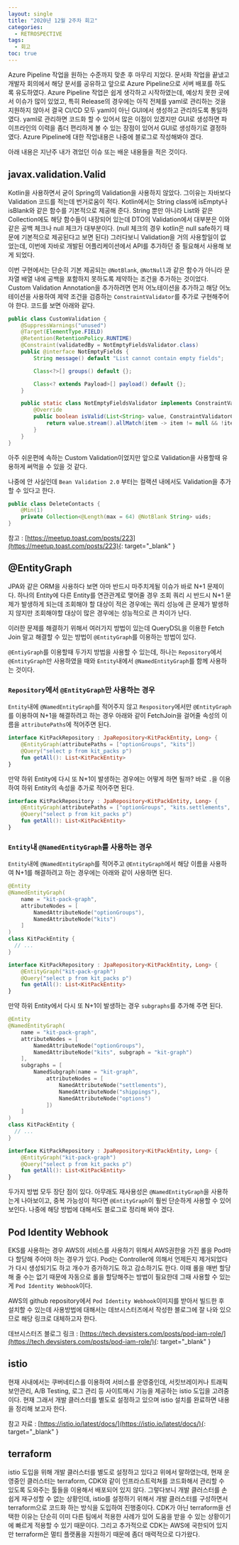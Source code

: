 ```yaml
---
layout: single
title: "2020년 12월 2주차 회고"
categories:
  - RETROSPECTIVE
tags:
  - 회고
toc: true
---
```


Azure Pipeline 작업을 원하는 수준까지 맞춘 후 마무리 지었다. 문서화 작업을 끝냈고 개발자 회의에서 해당 문서를 공유하고 앞으로 Azure Pipeline으로 서버 배포를 하도록 유도하였다. Azure Pipeline 작업은 쉽게 생각하고 시작하였는데, 예상치 못한 곳에서 이슈가 많이 있었고, 특히 Release의 경우에는 아직 전체를 yaml로 관리하는 것을 지원하지 않아서 결국 CI/CD 모두 yaml이 아닌 GUI에서 생성하고 관리하도록 통일하였다. yaml로 관리하면 코드화 할 수 있어서 많은 이점이 있겠지만 GUI로 생성하면 파이프라인의 이력을 좀더 편리하게 볼 수 있는 장점이 있어서 GUI로 생성하기로 결정하였다. Azure Pipeline에 대한 작업내용은 나중에 블로그로 작성해봐야 겠다.

아래 내용은 지난주 내가 겪었던 이슈 또는 배운 내용들을 적은 것이다.

## javax.validation.Valid

Kotlin을 사용하면서 굳이 Spring의 Validation을 사용하지 않았다. 그이유는 자바보다 Validation 코드를 적는데 번거로움이 적다. Kotlin에서는 String class에 isEmpty나 isBlank와 같은 함수를 기본적으로 제공해 준다. String 뿐만 아니라 List와 같은 Collection에도 해당 함수들이 내장되어 있는데 DTO의 Validation에서 대부분은 이와 같은 공백 체크나 null 체크가 대부분이다. (null 체크의 경우 kotlin은 null safe하기 때문에 기본적으로 제공된다고 보면 된다) 그러다보니 Validation을 거의 사용할일이 없었는데, 이번에 자바로 개발된 어플리케이션에서 API를 추가하던 중 필요해서 사용해 보게 되었다.

이번 구현에서는 단순히 기본 제공되는 `@NotBlank`, `@NotNull`과 같은 함수가 아니라 문자열 배열 내에 공백을 포함하지 못하도록 제약하는 조건을 추가하는 것이었다. Custom Validation Annotation을 추가하려면 먼저 어노테이션을 추가하고 해당 어노테이션을 사용하여 제약 조건을 검증하는 `ConstraintValidator`를 추가로 구현해주어야 한다. 코드를 보면 아래와 같다.

```java
public class CustomValidation {
    @SuppressWarnings("unused")
    @Target(ElementType.FIELD)
    @Retention(RetentionPolicy.RUNTIME)
    @Constraint(validatedBy = NotEmptyFieldsValidator.class)
    public @interface NotEmptyFields {
        String message() default "List cannot contain empty fields";

        Class<?>[] groups() default {};

        Class<? extends Payload>[] payload() default {};
    }

    public static class NotEmptyFieldsValidator implements ConstraintValidator<NotEmptyFields, List<String>> {
        @Override
        public boolean isValid(List<String> value, ConstraintValidatorContext context) {
            return value.stream().allMatch(item -> item != null && !item.isBlank());
        }
    }
}
```

아주 쉬운편에 속하는 Custom Validation이었지만 앞으로 Validation을 사용할때 유용하게 써먹을 수 있을 것 같다.

나중에 안 사실인데 `Bean Validation 2.0` 부터는 컬랙션 내에서도 Validation을 추가할 수 있다고 한다.

```java
public class DeleteContacts {
    @Min(1)
    private Collection<@Length(max = 64) @NotBlank String> uids;
}
```

참고 : [https://meetup.toast.com/posts/223](https://meetup.toast.com/posts/223){: target="\_blank" }

## @EntityGraph

JPA와 같은 ORM을 사용하다 보면 아마 반드시 마주치게될 이슈가 바로 N+1 문제이다.
하나의 Entity에 다른 Entity를 연관관계로 맺어줄 경우 조회 쿼리 시 반드시 N+1 문제가 발생하게 되는데 조회해야 할 대상이 적은 경우에는 쿼리 성능에 큰 문제가 발생하지 않지만 조회해야할 대상이 많은 경우에는 성능적으로 큰 차이가 난다.

이러한 문제를 해결하기 위해서 여러가지 방법이 있는데 QueryDSL을 이용한 Fetch Join 말고 해결할 수 있는 방법이 `@EntityGraph`를 이용하는 방법이 있다.

`@EntiyGraph`를 이용할때 두가지 방법을 사용할 수 있는데, 하나는 `Repository`에서 `@EntityGraph`만 사용하였을 때와 `Entity`내에서 `@NamedEntityGraph`를 함께 사용하는 것이다.

### `Repository`에서 `@EntityGraph`만 사용하는 경우

`Entity`내에 `@NamedEntityGraph`를 적어주지 않고 `Respository`에서만 `@EntityGraph`를 이용하여 N+1을 해결하려고 하는 경우 아래와 같이 FetchJoin을 걸어줄 속성의 이름을 `attributePaths`에 적어주면 된다.

```kotlin
interface KitPackRepository : JpaRepository<KitPackEntity, Long> {
    @EntityGraph(attributePaths = ["optionGroups", "kits"])
    @Query("select p from kit_packs p")
    fun getAll(): List<KitPackEntity>
}
```

만약 하위 Entity에 다시 또 N+1이 발생하는 경우에는 어떻게 하면 될까? 바로 `.`을 이용하여 하위 Entity의 속성을 추가로 적어주면 된다.

```kotlin
interface KitPackRepository : JpaRepository<KitPackEntity, Long> {
    @EntityGraph(attributePaths = ["optionGroups", "kits.settlements", "kits.shippings", "kits.options"])
    @Query("select p from kit_packs p")
    fun getAll(): List<KitPackEntity>
}
```

### `Entity`내 `@NamedEntityGraph`를 사용하는 경우

`Entity`내에 `@NamedEntityGraph`를 적어주고 `@EntityGraph`에서 해당 이름을 사용하여 N+1를 해결하려고 하는 경우에는 아래와 같이 사용하면 된다.

```kotlin
@Entity
@NamedEntityGraph(
    name = "kit-pack-graph",
    attributeNodes = [
        NamedAttributeNode("optionGroups"),
        NamedAttributeNode("kits")
    ]
)
class KitPackEntity {
  // ...
}
```

```kotlin
interface KitPackRepository : JpaRepository<KitPackEntity, Long> {
    @EntityGraph("kit-pack-graph")
    @Query("select p from kit_packs p")
    fun getAll(): List<KitPackEntity>
}
```

만약 하위 Entity에서 다시 또 N+1이 발생하는 경우 `subgraphs`를 추가해 주면 된다.

```kotlin
@Entity
@NamedEntityGraph(
    name = "kit-pack-graph",
    attributeNodes = [
        NamedAttributeNode("optionGroups"),
        NamedAttributeNode("kits", subgraph = "kit-graph")
    ],
    subgraphs = [
        NamedSubgraph(name = "kit-graph",
            attributeNodes = [
                NamedAttributeNode("settlements"),
                NamedAttributeNode("shippings"),
                NamedAttributeNode("options")
            ])
    ]
)
class KitPackEntity {
  // ...
}
```

```kotlin
interface KitPackRepository : JpaRepository<KitPackEntity, Long> {
    @EntityGraph("kit-pack-graph")
    @Query("select p from kit_packs p")
    fun getAll(): List<KitPackEntity>
}
```

두가지 방법 모두 장단 점이 있다. 아무래도 재사용성은 `@NamedEntityGraph`을 사용하는게 나아보이고, 중복 가능성이 적다면 `@EntityGraph`이 훨씬 단순하게 사용할 수 있어 보인다. 나중에 해당 방법에 대해서도 블로그로 정리해 봐야 겠다.

## Pod Identity Webhook

EKS를 사용하는 경우 AWS의 서비스를 사용하기 위해서 AWS권한을 가진 롤을 Pod마다 할당해 주어야 하는 경우가 있다. Pod는 Controller에 의해서 언제든지 제거되었다가 다시 생성되기도 하고 개수가 증가하기도 하고 감소하기도 한다. 이때 롤을 매번 할당해 줄 수는 없기 때문에 자동으로 롤을 할당해주는 방법이 필요한데 그때 사용할 수 있는게 `Pod Identity Webhook`이다.

AWS의 github repository에서 `Pod Identity Webhook`이미지를 받아서 빌드한 후 설치할 수 있는데 사용방법에 대해서는 데브시스터즈에서 작성한 블로그에 잘 나와 있으므로 해당 링크로 대체하고자 한다.

데브시스터즈 블로그 링크 : [https://tech.devsisters.com/posts/pod-iam-role/](https://tech.devsisters.com/posts/pod-iam-role/){: target="\_blank" }

## istio

현재 사내에서는 쿠버네티스를 이용하여 서비스를 운영중인데, 서킷브레이커나 트래픽 보안관리, A/B Testing, 로그 관리 등 사이트매시 기능을 제공하는 istio 도입을 고려중이다. 현재 그래서 개발 클러스터를 별도로 설정하고 있으며 istio 설치를 완료하면 내용을 정리해 보고자 한다.

참고 자료 : [https://istio.io/latest/docs/](https://istio.io/latest/docs/){: target="\_blank" }

## terraform

istio 도입을 위해 개발 클러스터를 별도로 설정하고 있다고 위에서 말하였는데, 현재 운영중인 클러스터는 terraform, CDK와 같이 인프라스트럭쳐를 코드화해서 관리할 수 있도록 도와주는 툴들을 이용해서 배포되어 있지 않다. 그렇다보니 개발 클러스터를 손쉽게 재구성할 수 없는 상황인데, istio를 설정하기 위해서 개발 클러스터를 구성하면서 terraform으로 코드화 하는 방식을 도입하여 진행중이다. CDK가 아닌 terraform을 선택한 이유는 단순히 이미 다른 팀에서 적용한 사례가 있어 도움을 받을 수 있는 상황이기에 빠르게 적용할 수 있기 때문이다. 그리고 추가적으로 CDK는 AWS에 국한되어 있지만 terraform은 멀티 플랫폼을 지원하기 때문에 좀더 매력적으로 다가왔다.